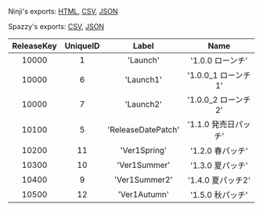 Ninji's exports: [HTML](https://wuffs.org/acnh/bcsv_150/html/ReleaseVersionParam.html), [CSV](https://wuffs.org/acnh/bcsv_150/csv/ReleaseVersionParam.csv), [JSON](https://wuffs.org/acnh/bcsv_150/json/ReleaseVersionParam.json)

Spazzy's exports: [CSV](https://github.com/McSpazzy/acnh-csv/blob/master/ReleaseVersionParam.csv), [JSON](https://github.com/McSpazzy/acnh-json/blob/master/ReleaseVersionParam.json)

| ReleaseKey | UniqueID | Label | Name |
|:--:|:--:|:--:|:--:|
| 10000 | 1 | 'Launch' | '1.0.0 ローンチ' | 
| 10000 | 6 | 'Launch1' | '1.0.0_1 ローンチ1' | 
| 10000 | 7 | 'Launch2' | '1.0.0_2 ローンチ2' | 
| 10100 | 5 | 'ReleaseDatePatch' | '1.1.0 発売日パッチ' | 
| 10200 | 11 | 'Ver1Spring' | '1.2.0 春パッチ' | 
| 10300 | 10 | 'Ver1Summer' | '1.3.0 夏パッチ' | 
| 10400 | 9 | 'Ver1Summer2' | '1.4.0 夏パッチ2' | 
| 10500 | 12 | 'Ver1Autumn' | '1.5.0 秋パッチ' | 
